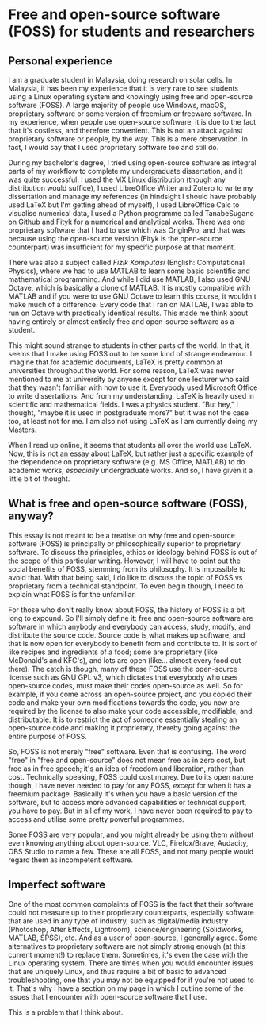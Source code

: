 # Free and open-source software (FOSS) for students and researchers

## Personal experience

I am a graduate student in Malaysia, doing research on solar cells. In Malaysia, it has been my experience that it is very rare to see students using a Linux operating system and knowingly using free and open-source software (FOSS). A large majority of people use Windows, macOS, proprietary software or some version of freemium or freeware software. In my experience, when people use open-source software, it is due to the fact that it's costless, and therefore convenient. This is not an attack against proprietary software or people, by the way. This is a mere observation. In fact, I would say that I used proprietary software too and still do.

During my bachelor's degree, I tried using open-source software as integral parts of my workflow to complete my undergraduate dissertation, and it was quite successful. I used the MX Linux distribution (though any distribution would suffice), I used LibreOffice Writer and Zotero to write my dissertation and manage my references (in hindsight I should have probably used LaTeX but I'm getting ahead of myself), I used LibreOffice Calc to visualise numerical data, I used a Python programme called TanabeSugano on Github and Fityk for a numerical and analytical works. There was one proprietary software that I had to use which was OriginPro, and that was because using the open-source version (Fityk is the open-source counterpart) was insufficient for my specific purpose at that moment.

There was also a subject called *Fizik Komputasi* (English: Computational Physics), where we had to use MATLAB to learn some basic scientific and mathematical programming. And while I did use MATLAB, I also used GNU Octave, which is basically a clone of MATLAB. It is mostly compatible with MATLAB and if you were to use GNU Octave to learn this course, it wouldn't make much of a difference. Every code that I ran on MATLAB, I was able to run on Octave with practically identical results. This made me think about having entirely or almost entirely free and open-source software as a student.

This might sound strange to students in other parts of the world. In that, it seems that I make using FOSS out to be some kind of strange endeavour. I imagine that for academic documents, LaTeX is pretty common at universities throughout the world. For some reason, LaTeX was never mentioned to me at university by anyone except for one lecturer who said that they wasn't familiar with how to use it. Everybody used Microsoft Office to write dissertations. And from my understanding, LaTeX is heavily used in scientific and mathematical fields. I was a physics student. "But hey," I thought, "maybe it is used in postgraduate more?" but it was not the case too, at least not for me. I am also not using LaTeX as I am currently doing my Masters.

When I read up online, it seems that students all over the world use LaTeX. Now, this is not an essay about LaTeX, but rather just a specific example of the dependence on proprietary software (e.g. MS Office, MATLAB) to do academic works, *especially* undergraduate works. And so, I have given it a little bit of thought.

## What is free and open-source software (FOSS), anyway?

This essay is not meant to be a treatise on why free and open-source software (FOSS) is principally or philosophically superior to proprietary software. To discuss the principles, ethics or ideology behind FOSS is out of the scope of this particular writing. However, I will have to point out the social benefits of FOSS, stemming from its philosophy. It is impossible to avoid that. With that being said, I do like to discuss the topic of FOSS vs proprietary from a technical standpoint. To even begin though, I need to explain what FOSS is for the unfamiliar.

For those who don't really know about FOSS, the history of FOSS is a bit long to expound. So I'll simply define it: free and open-source software are software in which anybody and everybody can access, study, modify, and distribute the source code. Source code is what makes up software, and that is now open for everybody to benefit from and contribute to. It is sort of like recipes and ingredients of a food; some are proprietary (like McDonald's and KFC's), and lots are open (like... almost every food out there). The catch is though, many of these FOSS use the open-source license such as GNU GPL v3, which dictates that everybody who uses open-source codes, must make their codes open-source as well. So for example, if you come across an open-source project, and you copied their code and make your own modifications towards the code, you now are required by the license to also make your code accessible, modifiable, and distributable. It is to restrict the act of someone essentially stealing an open-source code and making it proprietary, thereby going against the entire purpose of FOSS.

So, FOSS is not merely "free" software. Even that is confusing. The word "free" in "free and open-source" does not mean free as in zero cost, but free as in free speech; it's an idea of freedom and liberation, rather than cost. Technically speaking, FOSS could cost money. Due to its open nature though, I have never needed to pay for any FOSS, *except* for when it has a freemium package. Basically it's when you have a basic version of the software, but to access more advanced capabilities or technical support, you have to pay. But in all of my work, I have never been required to pay to access and utilise some pretty powerful programmes.

Some FOSS are very popular, and you might already be using them without even knowing anything about open-source. VLC, Firefox/Brave, Audacity, OBS Studio to name a few. These are all FOSS, and not many people would regard them as incompetent software.

## Imperfect software

One of the most common complaints of FOSS is the fact that their software could not measure up to their proprietary counterparts, especially software that are used in any type of industry, such as digital/media industry (Photoshop, After Effects, Lightroom), science/engineering (Solidworks, MATLAB, SPSS), etc. And as a user of open-source, I generally agree. Some alternatives to proprietary software are not simply strong enough (at this current moment!) to replace them. Sometimes, it's even the case with the Linux operating system. There are times when you would encounter issues that are uniquely Linux, and thus require a bit of basic to advanced troubleshooting, one that you may not be equipped for if you're not used to it. That's why I have a section on my page in which I outline some of the issues that I encounter with open-source software that I use.

This is a problem that I think about.